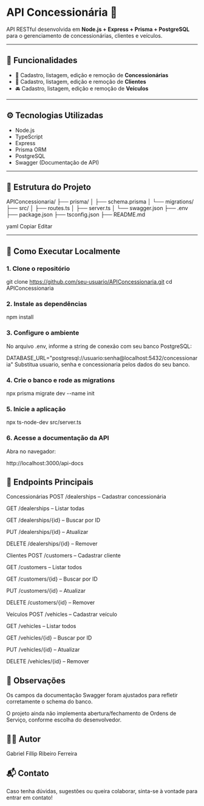 # API Concessionária 🚗

API RESTful desenvolvida em **Node.js + Express + Prisma + PostgreSQL** para o gerenciamento de concessionárias, clientes e veículos.

---

## 📌 Funcionalidades

- 📍 Cadastro, listagem, edição e remoção de **Concessionárias**
- 👤 Cadastro, listagem, edição e remoção de **Clientes**
- 🚘 Cadastro, listagem, edição e remoção de **Veículos**

---

## ⚙️ Tecnologias Utilizadas

- Node.js
- TypeScript
- Express
- Prisma ORM
- PostgreSQL
- Swagger (Documentação de API)

---

## 📁 Estrutura do Projeto

APIConcessionaria/
├── prisma/
│ ├── schema.prisma
│ └── migrations/
├── src/
│ ├── routes.ts
│ ├── server.ts
│ └── swagger.json
├── .env
├── package.json
├── tsconfig.json
├── README.md

yaml
Copiar
Editar

---

## 🧪 Como Executar Localmente

### 1. Clone o repositório


git clone https://github.com/seu-usuario/APIConcessionaria.git
cd APIConcessionaria

### 2. Instale as dependências

npm install

### 3. Configure o ambiente

No arquivo .env, informe a string de conexão com seu banco PostgreSQL:

DATABASE_URL="postgresql://usuario:senha@localhost:5432/concessionaria"
Substitua usuario, senha e concessionaria pelos dados do seu banco.

### 4. Crie o banco e rode as migrations

npx prisma migrate dev --name init

### 5. Inicie a aplicação

npx ts-node-dev src/server.ts

### 6. Acesse a documentação da API
Abra no navegador:

http://localhost:3000/api-docs

## 🔄 Endpoints Principais

Concessionárias
POST /dealerships – Cadastrar concessionária

GET /dealerships – Listar todas

GET /dealerships/{id} – Buscar por ID

PUT /dealerships/{id} – Atualizar

DELETE /dealerships/{id} – Remover

Clientes
POST /customers – Cadastrar cliente

GET /customers – Listar todos

GET /customers/{id} – Buscar por ID

PUT /customers/{id} – Atualizar

DELETE /customers/{id} – Remover

Veículos
POST /vehicles – Cadastrar veículo

GET /vehicles – Listar todos

GET /vehicles/{id} – Buscar por ID

PUT /vehicles/{id} – Atualizar

DELETE /vehicles/{id} – Remover

## 📄 Observações
Os campos da documentação Swagger foram ajustados para refletir corretamente o schema do banco.

O projeto ainda não implementa abertura/fechamento de Ordens de Serviço, conforme escolha do desenvolvedor.

## 👨‍💻 Autor
Gabriel Fillip Ribeiro Ferreira

## 📬 Contato
Caso tenha dúvidas, sugestões ou queira colaborar, sinta-se à vontade para entrar em contato!